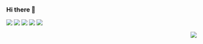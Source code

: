 ### Hi there 👋

<!--
**yj971020/yj971020** is a ✨ _special_ ✨ repository because its `README.md` (this file) appears on your GitHub profile.

Here are some ideas to get you started:

- 🔭 I’m currently working on ...
- 🌱 I’m currently learning ...
- 👯 I’m looking to collaborate on ...
- 🤔 I’m looking for help with ...
- 💬 Ask me about ...
- 📫 How to reach me: ...
- 😄 Pronouns: ...
- ⚡ Fun fact: ...
-->

<img src="https://img.shields.io/badge/java-red?style=flat-square&logo=java&logoColor=white"/></a> 
<img src="https://img.shields.io/badge/javascript-orange?style=flat-square&logo=javascript&logoColor=white"/></a> 
<img src="https://img.shields.io/badge/css-yellow?style=flat-square&logo=css&logoColor=white"/></a>
<img src="https://img.shields.io/badge/springboot-E5FFCC?style=flat-square&logo=&logoColor=white"/></a> 
<img src="https://img.shields.io/badge/Python-3766AB?style=flat-square&logo=Python&logoColor=white"/></a> 


<img align='right' src="http://mazassumnida.wtf/api/v2/generate_badge?boj=yj971020"></div>

